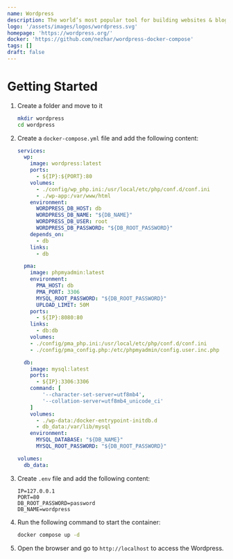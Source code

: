 ```yaml
---
name: Wordpress
description: The world’s most popular tool for building websites & blogs
logo: '/assets/images/logos/wordpress.svg'
homepage: 'https://wordpress.org/'
docker: 'https://github.com/nezhar/wordpress-docker-compose'
tags: []
draft: false
---
```


# Getting Started

1. Create a folder and move to it
    ```bash
    mkdir wordpress
    cd wordpress
    ```
2. Create a `docker-compose.yml` file and add the following content:
    ```yaml
    services:
      wp:
        image: wordpress:latest
        ports:
          - ${IP}:${PORT}:80
        volumes:
          - ./config/wp_php.ini:/usr/local/etc/php/conf.d/conf.ini
          - ./wp-app:/var/www/html
        environment:
          WORDPRESS_DB_HOST: db
          WORDPRESS_DB_NAME: "${DB_NAME}"
          WORDPRESS_DB_USER: root
          WORDPRESS_DB_PASSWORD: "${DB_ROOT_PASSWORD}"
        depends_on:
          - db
        links:
          - db

      pma:
        image: phpmyadmin:latest
        environment:
          PMA_HOST: db
          PMA_PORT: 3306
          MYSQL_ROOT_PASSWORD: "${DB_ROOT_PASSWORD}"
          UPLOAD_LIMIT: 50M
        ports:
          - ${IP}:8080:80
        links:
          - db:db
        volumes:
        - ./config/pma_php.ini:/usr/local/etc/php/conf.d/conf.ini
        - ./config/pma_config.php:/etc/phpmyadmin/config.user.inc.php

      db:
        image: mysql:latest
        ports:
          - ${IP}:3306:3306
        command: [
            '--character-set-server=utf8mb4',
            '--collation-server=utf8mb4_unicode_ci'
        ]
        volumes:
          - ./wp-data:/docker-entrypoint-initdb.d
          - db_data:/var/lib/mysql
        environment:
          MYSQL_DATABASE: "${DB_NAME}"
          MYSQL_ROOT_PASSWORD: "${DB_ROOT_PASSWORD}"

    volumes:
      db_data:
    ```
3. Create `.env` file and add the following content:
    ```
    IP=127.0.0.1
    PORT=80
    DB_ROOT_PASSWORD=password
    DB_NAME=wordpress
    ```
4. Run the following command to start the container:
    ```bash
    docker compose up -d
    ```
5. Open the browser and go to `http://localhost` to access the Wordpress.
